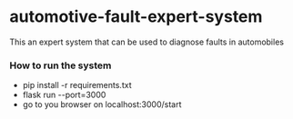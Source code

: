 # automotive-fault-expert-system
This an expert system that can be used to diagnose faults in automobiles

### How to run the system
- pip install -r requirements.txt
- flask run --port=3000
- go to you browser on localhost:3000/start
